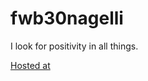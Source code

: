 # fwb30nagelli

I look for positivity in all things.

[Hosted at](https://github.com/SaiKiranReddy17/fwb30nagelli)
